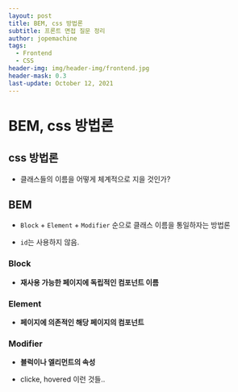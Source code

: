 ```yaml
---
layout: post
title: BEM, css 방법론
subtitle: 프론트 면접 질문 정리
author: jopemachine
tags:
  - Frontend
  - CSS
header-img: img/header-img/frontend.jpg
header-mask: 0.3
last-update: October 12, 2021
---
```


# BEM, css 방법론

## css 방법론

- 클래스들의 이름을 어떻게 체계적으로 지을 것인가?

## BEM

- `Block` + `Element` + `Modifier` 순으로 클래스 이름을 통일하자는 방법론

- `id`는 사용하지 않음.

### Block

- **재사용 가능한 페이지에 독립적인 컴포넌트 이름**

### Element

- **페이지에 의존적인 해당 페이지의 컴포넌트**

### Modifier

- **블럭이나 엘리먼트의 속성**

- clicke, hovered 이런 것들..

